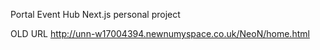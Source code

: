 Portal Event Hub Next.js personal project

OLD URL http://unn-w17004394.newnumyspace.co.uk/NeoN/home.html